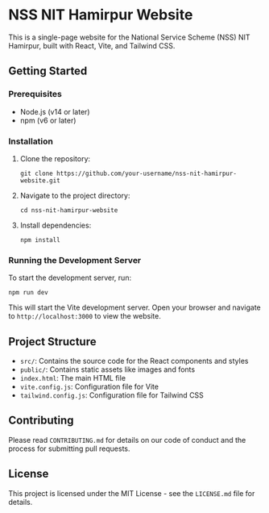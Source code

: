 # NSS NIT Hamirpur Website

This is a single-page website for the National Service Scheme (NSS) NIT Hamirpur, built with React, Vite, and Tailwind CSS.

## Getting Started

### Prerequisites

- Node.js (v14 or later)
- npm (v6 or later)

### Installation

1. Clone the repository:
   ```
   git clone https://github.com/your-username/nss-nit-hamirpur-website.git
   ```

2. Navigate to the project directory:
   ```
   cd nss-nit-hamirpur-website
   ```

3. Install dependencies:
   ```
   npm install
   ```

### Running the Development Server

To start the development server, run:

```
npm run dev
```

This will start the Vite development server. Open your browser and navigate to `http://localhost:3000` to view the website.
## Project Structure

- `src/`: Contains the source code for the React components and styles
- `public/`: Contains static assets like images and fonts
- `index.html`: The main HTML file
- `vite.config.js`: Configuration file for Vite
- `tailwind.config.js`: Configuration file for Tailwind CSS

## Contributing

Please read `CONTRIBUTING.md` for details on our code of conduct and the process for submitting pull requests.

## License

This project is licensed under the MIT License - see the `LICENSE.md` file for details.